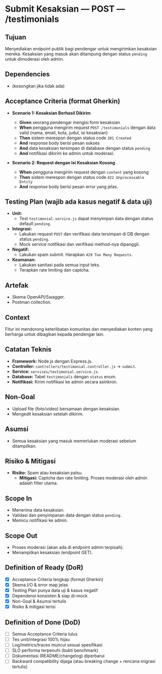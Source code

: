 # Submit Kesaksian — POST — /testimonials

## Tujuan
Menyediakan endpoint publik bagi pendengar untuk mengirimkan kesaksian mereka. Kesaksian yang masuk akan ditampung dengan status `pending` untuk dimoderasi oleh admin.

## Dependencies
- (kosongkan jika tidak ada)

## Acceptance Criteria (format Gherkin)
- **Scenario 1: Kesaksian Berhasil Dikirim**
  - **Given** seorang pendengar mengisi form kesaksian
  - **When** pengguna mengirim request `POST /testimonials` dengan data valid (nama, email, kota, judul, isi kesaksian)
  - **Then** sistem merespon dengan status code `201 Created`
  - **And** response body berisi pesan sukses
  - **And** data kesaksian tersimpan di database dengan status `pending`
  - **And** notifikasi dikirim ke admin untuk moderasi.

- **Scenario 2: Request dengan Isi Kesaksian Kosong**
  - **When** pengguna mengirim request dengan `content` yang kosong
  - **Then** sistem merespon dengan status code `422 Unprocessable Entity`
  - **And** response body berisi pesan error yang jelas.

## Testing Plan (wajib ada kasus negatif & data uji)
- **Unit:**
  - Test `testimonial.service.js` dapat menyimpan data dengan status default `pending`.
- **Integrasi:**
  - Lakukan request `POST` dan verifikasi data tersimpan di DB dengan status `pending`.
  - Mock service notifikasi dan verifikasi method-nya dipanggil.
- **Negatif:**
  - Lakukan spam submit. Harapkan `429 Too Many Requests`.
- **Keamanan:**
  - Lakukan sanitasi pada semua input teks.
  - Terapkan rate limiting dan captcha.

## Artefak
- Skema OpenAPI/Swagger.
- Postman collection.

## Context
Fitur ini mendorong keterlibatan komunitas dan menyediakan konten yang berharga untuk dibagikan kepada pendengar lain.

## Catatan Teknis
- **Framework:** Node.js dengan Express.js.
- **Controller:** `controllers/testimonial.controller.js` -> `submit`.
- **Service:** `services/testimonial.service.js`.
- **Database:** Tabel `testimonials` dengan `status` enum.
- **Notifikasi:** Kirim notifikasi ke admin secara asinkron.

## Non-Goal
- Upload file (foto/video) bersamaan dengan kesaksian.
- Mengedit kesaksian setelah dikirim.

## Asumsi
- Semua kesaksian yang masuk memerlukan moderasi sebelum ditampilkan.

## Risiko & Mitigasi
- **Risiko:** Spam atau kesaksian palsu.
  - **Mitigasi:** Captcha dan rate limiting. Proses moderasi oleh admin adalah filter utama.

## Scope In
- Menerima data kesaksian.
- Validasi dan penyimpanan data dengan status `pending`.
- Memicu notifikasi ke admin.

## Scope Out
- Proses moderasi (akan ada di endpoint admin terpisah).
- Menampilkan kesaksian (endpoint GET).

## Definition of Ready (DoR)
- [x] Acceptance Criteria lengkap (format Gherkin)  
- [x] Skema I/O & error map jelas  
- [x] Testing Plan punya data uji & kasus negatif  
- [x] Dependensi konsisten & siap di-mock  
- [x] Non-Goal & Asumsi tertulis  
- [x] Risiko & mitigasi terisi  

## Definition of Done (DoD)
- [ ] Semua Acceptance Criteria lulus  
- [ ] Tes unit/integrasi 100% hijau  
- [ ] Log/metrics/traces muncul sesuai spesifikasi  
- [ ] SLO performa terpenuhi (bukti benchmark)  
- [ ] Dokumentasi (README/changelog) diperbarui  
- [ ] Backward compatibility dijaga (atau breaking change + rencana migrasi tertulis)  
